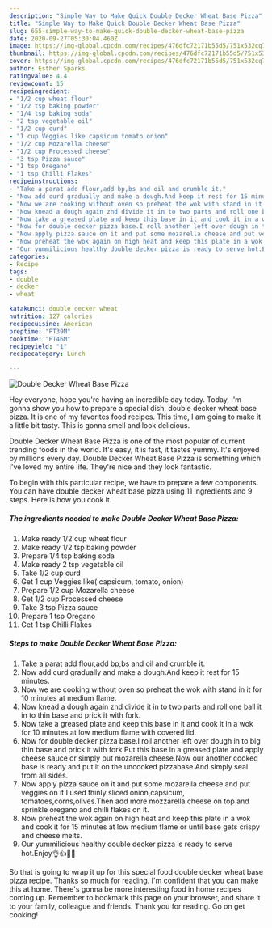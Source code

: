 ```yaml
---
description: "Simple Way to Make Quick Double Decker Wheat Base Pizza"
title: "Simple Way to Make Quick Double Decker Wheat Base Pizza"
slug: 655-simple-way-to-make-quick-double-decker-wheat-base-pizza
date: 2020-09-27T05:30:04.460Z
image: https://img-global.cpcdn.com/recipes/476dfc72171b55d5/751x532cq70/double-decker-wheat-base-pizza-recipe-main-photo.jpg
thumbnail: https://img-global.cpcdn.com/recipes/476dfc72171b55d5/751x532cq70/double-decker-wheat-base-pizza-recipe-main-photo.jpg
cover: https://img-global.cpcdn.com/recipes/476dfc72171b55d5/751x532cq70/double-decker-wheat-base-pizza-recipe-main-photo.jpg
author: Esther Sparks
ratingvalue: 4.4
reviewcount: 15
recipeingredient:
- "1/2 cup wheat flour"
- "1/2 tsp baking powder"
- "1/4 tsp baking soda"
- "2 tsp vegetable oil"
- "1/2 cup curd"
- "1 cup Veggies like capsicum tomato onion"
- "1/2 cup Mozarella cheese"
- "1/2 cup Processed cheese"
- "3 tsp Pizza sauce"
- "1 tsp Oregano"
- "1 tsp Chilli Flakes"
recipeinstructions:
- "Take a parat add flour,add bp,bs and oil and crumble it."
- "Now add curd gradually and make a dough.And keep it rest for 15 minutes."
- "Now we are cooking without oven so preheat the wok with stand in it for 10 minutes at medium flame."
- "Now knead a dough again znd divide it in to two parts and roll one ball it in to thin base and prick it with fork."
- "Now take a greased plate and keep this base in it and cook it in a wok for 10 minutes at low medium flame with covered lid."
- "Now for double decker pizza base.I roll another left over dough in to big thin base and prick it with fork.Put this base in a greased plate and apply cheese sauce or simply put mozarella cheese.Now our another cooked base is ready and put it on the uncooked pizzabase.And simply seal from all sides."
- "Now apply pizza sauce on it and put some mozarella cheese and put veggies on it.I used thinly sliced onion,capsicum, tomatoes,corns,olives.Then add more mozzarella cheese on top and sprinkle oregano and chilli flakes on it."
- "Now preheat the wok again on high heat and keep this plate in a wok and cook it for 15 minutes at low medium flame or until base gets crispy and cheese melts."
- "Our yummilicious healthy double decker pizza is ready to serve hot.Enjoy👌👍🥰😍"
categories:
- Recipe
tags:
- double
- decker
- wheat

katakunci: double decker wheat 
nutrition: 127 calories
recipecuisine: American
preptime: "PT39M"
cooktime: "PT46M"
recipeyield: "1"
recipecategory: Lunch

---
```



![Double Decker Wheat Base Pizza](https://img-global.cpcdn.com/recipes/476dfc72171b55d5/751x532cq70/double-decker-wheat-base-pizza-recipe-main-photo.jpg)

Hey everyone, hope you're having an incredible day today. Today, I'm gonna show you how to prepare a special dish, double decker wheat base pizza. It is one of my favorites food recipes. This time, I am going to make it a little bit tasty. This is gonna smell and look delicious.

Double Decker Wheat Base Pizza is one of the most popular of current trending foods in the world. It's easy, it is fast, it tastes yummy. It's enjoyed by millions every day. Double Decker Wheat Base Pizza is something which I've loved my entire life. They're nice and they look fantastic.




To begin with this particular recipe, we have to prepare a few components. You can have double decker wheat base pizza using 11 ingredients and 9 steps. Here is how you cook it.

<!--inarticleads1-->

##### The ingredients needed to make Double Decker Wheat Base Pizza:

1. Make ready 1/2 cup wheat flour
1. Make ready 1/2 tsp baking powder
1. Prepare 1/4 tsp baking soda
1. Make ready 2 tsp vegetable oil
1. Take 1/2 cup curd
1. Get 1 cup Veggies like( capsicum, tomato, onion)
1. Prepare 1/2 cup Mozarella cheese
1. Get 1/2 cup Processed cheese
1. Take 3 tsp Pizza sauce
1. Prepare 1 tsp Oregano
1. Get 1 tsp Chilli Flakes




<!--inarticleads2-->

##### Steps to make Double Decker Wheat Base Pizza:

1. Take a parat add flour,add bp,bs and oil and crumble it.
1. Now add curd gradually and make a dough.And keep it rest for 15 minutes.
1. Now we are cooking without oven so preheat the wok with stand in it for 10 minutes at medium flame.
1. Now knead a dough again znd divide it in to two parts and roll one ball it in to thin base and prick it with fork.
1. Now take a greased plate and keep this base in it and cook it in a wok for 10 minutes at low medium flame with covered lid.
1. Now for double decker pizza base.I roll another left over dough in to big thin base and prick it with fork.Put this base in a greased plate and apply cheese sauce or simply put mozarella cheese.Now our another cooked base is ready and put it on the uncooked pizzabase.And simply seal from all sides.
1. Now apply pizza sauce on it and put some mozarella cheese and put veggies on it.I used thinly sliced onion,capsicum, tomatoes,corns,olives.Then add more mozzarella cheese on top and sprinkle oregano and chilli flakes on it.
1. Now preheat the wok again on high heat and keep this plate in a wok and cook it for 15 minutes at low medium flame or until base gets crispy and cheese melts.
1. Our yummilicious healthy double decker pizza is ready to serve hot.Enjoy👌👍🥰😍




So that is going to wrap it up for this special food double decker wheat base pizza recipe. Thanks so much for reading. I'm confident that you can make this at home. There's gonna be more interesting food in home recipes coming up. Remember to bookmark this page on your browser, and share it to your family, colleague and friends. Thank you for reading. Go on get cooking!
